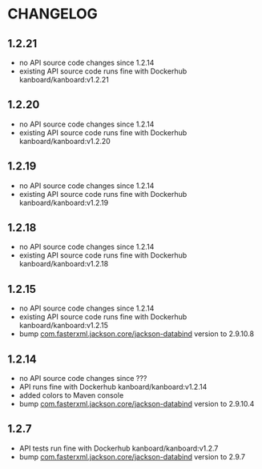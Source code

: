 # CHANGELOG

## 1.2.21
* no API source code changes since 1.2.14
* existing API source code runs fine with Dockerhub kanboard/kanboard:v1.2.21

## 1.2.20
* no API source code changes since 1.2.14
* existing API source code runs fine with Dockerhub kanboard/kanboard:v1.2.20

## 1.2.19
* no API source code changes since 1.2.14
* existing API source code runs fine with Dockerhub kanboard/kanboard:v1.2.19

## 1.2.18
* no API source code changes since 1.2.14
* existing API source code runs fine with Dockerhub kanboard/kanboard:v1.2.18

## 1.2.15
* no API source code changes since 1.2.14
* existing API source code runs fine with Dockerhub kanboard/kanboard:v1.2.15
* bump [com.fasterxml.jackson.core/jackson-databind](https://mvnrepository.com/artifact/com.fasterxml.jackson.core/jackson-databind) version to 2.9.10.8

## 1.2.14
* no API source code changes since ???
* API runs fine with Dockerhub kanboard/kanboard:v1.2.14
* added colors to Maven console
* bump [com.fasterxml.jackson.core/jackson-databind](https://mvnrepository.com/artifact/com.fasterxml.jackson.core/jackson-databind) version to 2.9.10.4

## 1.2.7
* API tests run fine with Dockerhub kanboard/kanboard:v1.2.7
* bump [com.fasterxml.jackson.core/jackson-databind](https://mvnrepository.com/artifact/com.fasterxml.jackson.core/jackson-databind) version to 2.9.7
